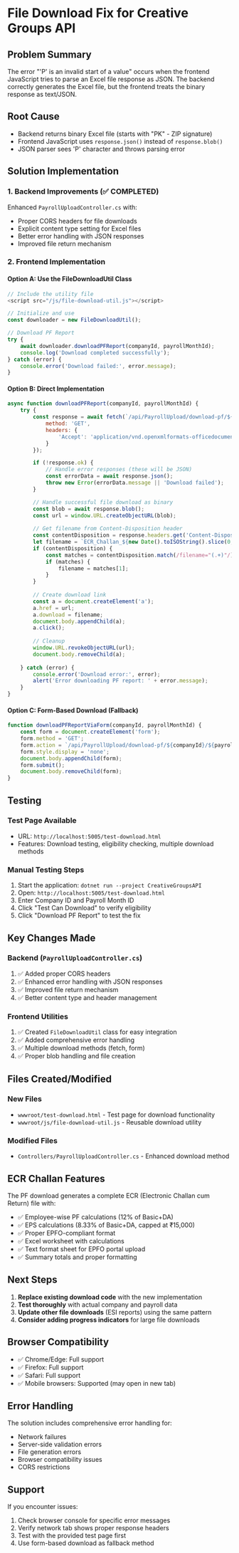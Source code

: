 # File Download Fix for Creative Groups API

## Problem Summary
The error "'P' is an invalid start of a value" occurs when the frontend JavaScript tries to parse an Excel file response as JSON. The backend correctly generates the Excel file, but the frontend treats the binary response as text/JSON.

## Root Cause
- Backend returns binary Excel file (starts with "PK" - ZIP signature)
- Frontend JavaScript uses `response.json()` instead of `response.blob()`
- JSON parser sees 'P' character and throws parsing error

## Solution Implementation

### 1. Backend Improvements (✅ COMPLETED)
Enhanced `PayrollUploadController.cs` with:
- Proper CORS headers for file downloads
- Explicit content type setting for Excel files
- Better error handling with JSON responses
- Improved file return mechanism

### 2. Frontend Implementation

#### Option A: Use the FileDownloadUtil Class
```javascript
// Include the utility file
<script src="/js/file-download-util.js"></script>

// Initialize and use
const downloader = new FileDownloadUtil();

// Download PF Report
try {
    await downloader.downloadPFReport(companyId, payrollMonthId);
    console.log('Download completed successfully');
} catch (error) {
    console.error('Download failed:', error.message);
}
```

#### Option B: Direct Implementation
```javascript
async function downloadPFReport(companyId, payrollMonthId) {
    try {
        const response = await fetch(`/api/PayrollUpload/download-pf/${companyId}/${payrollMonthId}`, {
            method: 'GET',
            headers: {
                'Accept': 'application/vnd.openxmlformats-officedocument.spreadsheetml.sheet'
            }
        });

        if (!response.ok) {
            // Handle error responses (these will be JSON)
            const errorData = await response.json();
            throw new Error(errorData.message || 'Download failed');
        }

        // Handle successful file download as binary
        const blob = await response.blob();
        const url = window.URL.createObjectURL(blob);
        
        // Get filename from Content-Disposition header
        const contentDisposition = response.headers.get('Content-Disposition');
        let filename = `ECR_Challan_${new Date().toISOString().slice(0,10)}.xlsx`;
        if (contentDisposition) {
            const matches = contentDisposition.match(/filename="(.+)"/);
            if (matches) {
                filename = matches[1];
            }
        }
        
        // Create download link
        const a = document.createElement('a');
        a.href = url;
        a.download = filename;
        document.body.appendChild(a);
        a.click();
        
        // Cleanup
        window.URL.revokeObjectURL(url);
        document.body.removeChild(a);
        
    } catch (error) {
        console.error('Download error:', error);
        alert('Error downloading PF report: ' + error.message);
    }
}
```

#### Option C: Form-Based Download (Fallback)
```javascript
function downloadPFReportViaForm(companyId, payrollMonthId) {
    const form = document.createElement('form');
    form.method = 'GET';
    form.action = `/api/PayrollUpload/download-pf/${companyId}/${payrollMonthId}`;
    form.style.display = 'none';
    document.body.appendChild(form);
    form.submit();
    document.body.removeChild(form);
}
```

## Testing

### Test Page Available
- URL: `http://localhost:5005/test-download.html`
- Features: Download testing, eligibility checking, multiple download methods

### Manual Testing Steps
1. Start the application: `dotnet run --project CreativeGroupsAPI`
2. Open: `http://localhost:5005/test-download.html`
3. Enter Company ID and Payroll Month ID
4. Click "Test Can Download" to verify eligibility
5. Click "Download PF Report" to test the fix

## Key Changes Made

### Backend (`PayrollUploadController.cs`)
1. ✅ Added proper CORS headers
2. ✅ Enhanced error handling with JSON responses
3. ✅ Improved file return mechanism
4. ✅ Better content type and header management

### Frontend Utilities
1. ✅ Created `FileDownloadUtil` class for easy integration
2. ✅ Added comprehensive error handling
3. ✅ Multiple download methods (fetch, form)
4. ✅ Proper blob handling and file creation

## Files Created/Modified

### New Files
- `wwwroot/test-download.html` - Test page for download functionality
- `wwwroot/js/file-download-util.js` - Reusable download utility

### Modified Files
- `Controllers/PayrollUploadController.cs` - Enhanced download method

## ECR Challan Features

The PF download generates a complete ECR (Electronic Challan cum Return) file with:
- ✅ Employee-wise PF calculations (12% of Basic+DA)
- ✅ EPS calculations (8.33% of Basic+DA, capped at ₹15,000)
- ✅ Proper EPFO-compliant format
- ✅ Excel worksheet with calculations
- ✅ Text format sheet for EPFO portal upload
- ✅ Summary totals and proper formatting

## Next Steps

1. **Replace existing download code** with the new implementation
2. **Test thoroughly** with actual company and payroll data
3. **Update other file downloads** (ESI reports) using the same pattern
4. **Consider adding progress indicators** for large file downloads

## Browser Compatibility

- ✅ Chrome/Edge: Full support
- ✅ Firefox: Full support  
- ✅ Safari: Full support
- ✅ Mobile browsers: Supported (may open in new tab)

## Error Handling

The solution includes comprehensive error handling for:
- Network failures
- Server-side validation errors
- File generation errors  
- Browser compatibility issues
- CORS restrictions

## Support

If you encounter issues:
1. Check browser console for specific error messages
2. Verify network tab shows proper response headers
3. Test with the provided test page first
4. Use form-based download as fallback method
